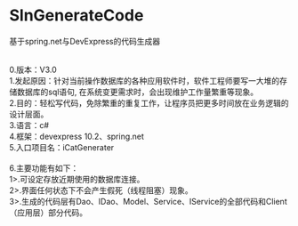 SlnGenerateCode
=======================================================================================

基于spring.net与DevExpress的代码生成器

<br/>0.版本：V3.0
<br/>1.发起原因：针对当前操作数据库的各种应用软件时，软件工程师要写一大堆的存储数据库的sql语句,
          在系统变更需求时，会出现维护工作量繁重等现象。
<br/>2.目的：轻松写代码，免除繁重的重复工作，让程序员把更多时间放在业务逻辑的设计层面。
<br/>3.语言：c#
<br/>4.框架：devexpress 10.2、spring.net
<br/>5.入口项目名：iCatGenerater
<br/>
<br/>6.主要功能有如下：
<br/>1>.可设定存放近期使用的数据库连接。
<br/>2>.界面任何状态下不会产生假死（线程阻塞）现象。
<br/>3>.生成的代码层有Dao、IDao、Model、Service、IService的全部代码和Client（应用层）部分代码。
